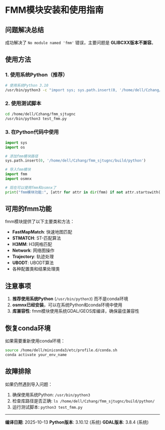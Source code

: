 # FMM模块安装和使用指南

## 问题解决总结

成功解决了 `No module named 'fmm'` 错误，主要问题是 **GLIBCXX版本不兼容**。

## 使用方法

### 1. 使用系统Python（推荐）

```bash
# 使用系统Python 3.10
/usr/bin/python3 -c "import sys; sys.path.insert(0, '/home/dell/Czhang/fmm_sjtugnc/build/python'); import fmm; print('fmm模块导入成功！')"
```

### 2. 使用测试脚本

```bash
cd /home/dell/Czhang/fmm_sjtugnc
/usr/bin/python3 test_fmm.py
```

### 3. 在Python代码中使用

```python
import sys
import os

# 添加fmm模块路径
sys.path.insert(0, '/home/dell/Czhang/fmm_sjtugnc/build/python')

# 导入fmm模块
import fmm
import osmnx

# 现在可以使用fmm和osmnx了
print("fmm模块功能:", [attr for attr in dir(fmm) if not attr.startswith('_')])
```

## 可用的fmm功能

fmm模块提供了以下主要类和方法：
- **FastMapMatch**: 快速地图匹配
- **STMATCH**: ST-匹配算法
- **H3MM**: H3网格匹配
- **Network**: 网络图操作
- **Trajectory**: 轨迹处理
- **UBODT**: UBODT算法
- 各种配置类和结果处理类

## 注意事项

1. **推荐使用系统Python** (`/usr/bin/python3`) 而不是conda环境
2. **osmnx已经安装**，可以在系统Python和conda环境中使用
3. **库兼容性**: fmm模块使用系统GDAL/GEOS库编译，确保最佳兼容性

## 恢复conda环境

如果需要重新使用conda环境：

```bash
source /home/dell/miniconda3/etc/profile.d/conda.sh
conda activate your_env_name
```

## 故障排除

如果仍然遇到导入问题：

1. 确保使用系统Python: `/usr/bin/python3`
2. 检查库路径是否正确: `ls /home/dell/Czhang/fmm_sjtugnc/build/python/`
3. 运行测试脚本: `python3 test_fmm.py`

---
**编译日期**: 2025-10-13
**Python版本**: 3.10.12 (系统)
**GDAL版本**: 3.8.4 (系统)